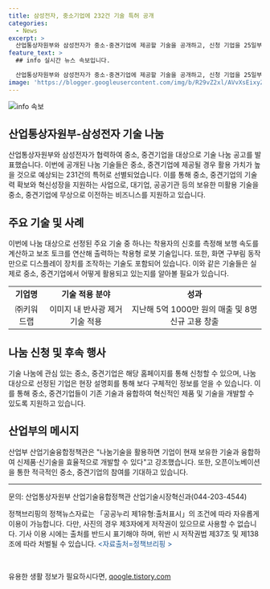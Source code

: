 ```yaml
---
title: 삼성전자, 중소기업에 232건 기술 특허 공개
categories:
  - News
excerpt: >
  산업통상자원부와 삼성전자가 중소·중견기업에 제공할 기술을 공개하고, 신청 기업을 25일부터 8월 6일까지 접수한다고 밝혔다. 이번에 나눔되는 231건의 특허는 보행 속도를 계산하는 착용형 로봇과 플렉서블 디스플레이 화면의 물체를 이동시키는 디스플레이 장치 등이다. 이를 통해 중소·중견기업의 기술경쟁력 강화와 혁신성장을 지원하며, 삼성전자는 이미지 내 반사광 제거 기술 등을 무상으로 이전해 559개 기업에 1014건의 기술을 전달했고, 이로써 동반성장을 이뤄냈다. 나눔 신청은 홈페이지를 통해 가능하며, 관련 설명회도 다음 달에 개최될 예정이다.
feature_text: >
  ## info 실시간 뉴스 속보입니다.

  산업통상자원부와 삼성전자가 중소·중견기업에 제공할 기술을 공개하고, 신청 기업을 25일부터 8월 6일까지 접수한다고 밝혔다. 이번에 나눔되는 231건의 특허는 보행 속도를 계산하는 착용형 로봇과 플렉서블 디스플레이 화면의 물체를 이동시키는 디스플레이 장치 등이다. 이를 통해 중소·중견기업의 기술경쟁력 강화와 혁신성장을 지원하며, 삼성전자는 이미지 내 반사광 제거 기술 등을 무상으로 이전해 559개 기업에 1014건의 기술을 전달했고, 이로써 동반성장을 이뤄냈다. 나눔 신청은 홈페이지를 통해 가능하며, 관련 설명회도 다음 달에 개최될 예정이다.
image: 'https://blogger.googleusercontent.com/img/b/R29vZ2xl/AVvXsEixyZcFfHzMRdzZMjFBmAUKJYCLCGyLL1o632UiGVXcaFdKo_bkvkuCioo0uUKlGfBVcT3P84aROyZIXSBEx3Aw5nCQ3pTgDom1WDC4m8eifvWiAmWEEVb4x6G_l8C0QH225ldMjyaFvpxGEBGNO37VmDTDMHGhJPq73UglMfDca1-0aw/s1600/blogspot.png'
---
```


<p><img src="https://blogger.googleusercontent.com/img/b/R29vZ2xl/AVvXsEixyZcFfHzMRdzZMjFBmAUKJYCLCGyLL1o632UiGVXcaFdKo_bkvkuCioo0uUKlGfBVcT3P84aROyZIXSBEx3Aw5nCQ3pTgDom1WDC4m8eifvWiAmWEEVb4x6G_l8C0QH225ldMjyaFvpxGEBGNO37VmDTDMHGhJPq73UglMfDca1-0aw/s1600/blogspot.png" alt="info 속보" /></p>

<h2 data-ke-size="size26">산업통상자원부-삼성전자 기술 나눔</h2>

<p data-ke-size="size16">산업통상자원부와 삼성전자가 협력하여 중소, 중견기업을 대상으로 기술 나눔 공고를 발표했습니다. 이번에 공개된 나눔 기술들은 중소, 중견기업에 제공될 경우 활용 가치가 높을 것으로 예상되는 231건의 특허로 선별되었습니다. 이를 통해 중소, 중견기업의 기술력 확보와 혁신성장을 지원하는 사업으로, 대기업, 공공기관 등의 보유한 미활용 기술을 중소, 중견기업에 무상으로 이전하는 비즈니스를 지원하고 있습니다.</p>

<h2 data-ke-size="size26">주요 기술 및 사례</h2>

<p data-ke-size="size16">이번에 나눔 대상으로 선정된 주요 기술 중 하나는 착용자의 신호를 측정해 보행 속도를 계산하고 보조 토크를 연산해 출력하는 착용형 로봇 기술입니다. 또한, 화면 구부림 동작만으로 디스플레이 장치를 조작하는 기술도 포함되어 있습니다. 이와 같은 기술들은 실제로 중소, 중견기업에서 어떻게 활용되고 있는지를 알아볼 필요가 있습니다.</p>

<table>
    <tr>
        <td style="text-align: center; height: 17px;"><b>기업명</b></td>
        <td style="text-align: center; height: 17px;"><b>기술 적용 분야</b></td>
        <td style="text-align: center; height: 17px;"><b>성과</b></td>
    </tr>
    <tr>
        <td style="text-align: center; height: 17px;">㈜키워드랩</td>
        <td style="text-align: center; height: 17px;">이미지 내 반사광 제거 기술 적용</td>
        <td style="text-align: center; height: 17px;">지난해 5억 1000만 원의 매출 및 8명 신규 고용 창출</td>
    </tr>
</table>

<h2 data-ke-size="size26">나눔 신청 및 후속 행사</h2>

<p data-ke-size="size16">기술 나눔에 관심 있는 중소, 중견기업은 해당 홈페이지를 통해 신청할 수 있으며, 나눔 대상으로 선정된 기업은 현장 설명회를 통해 보다 구체적인 정보를 얻을 수 있습니다. 이를 통해 중소, 중견기업들이 기존 기술과 융합하여 혁신적인 제품 및 기술을 개발할 수 있도록 지원하고 있습니다.</p>

<h2 data-ke-size="size26">산업부의 메시지</h2>

<p data-ke-size="size16">산업부 산업기술융합정책관은 "나눔기술을 활용하면 기업이 현재 보유한 기술과 융합하여 신제품·신기술을 효율적으로 개발할 수 있다"고 강조했습니다. 또한, 오픈이노베이션을 통한 적극적인 중소, 중견기업의 참여를 기대하고 있습니다.</p>

<hr>

<p data-ke-size="size16">문의: 산업통상자원부 산업기술융합정책관 산업기술시장혁신과(044-203-4544)</p>

<p data-ke-size="size16">정책브리핑의 정책뉴스자료는 「공공누리 제1유형:출처표시」의 조건에 따라 자유롭게 이용이 가능합니다. 다만, 사진의 경우 제3자에게 저작권이 있으므로 사용할 수 없습니다. 기사 이용 시에는 출처를 반드시 표기해야 하며, 위반 시 저작권법 제37조 및 제138조에 따라 처벌될 수 있습니다. <span style="color: #1a5490;">&lt;자료출처=정책브리핑 &gt;</span></p>

<p data-ke-size="size16">&nbsp;</p>
유용한 생활 정보가 필요하시다면, <a href="https://qoogle.tistory.com" rel="dofollow">qoogle.tistory.com</a>


